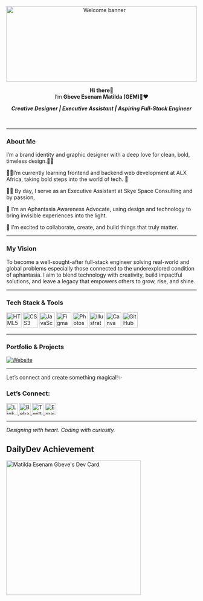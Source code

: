 <p align="center">
  <img src="https://media3.giphy.com/media/e8qvtPuCyKXI4qJK7d/giphy.gif?cid=6c09b952omy5nthkal2oue82c2lzwj39ecnri1v3hgf3o211&ep=v1_internal_gif_by_id&rid=giphy.gif&ct=g" width="100%" height="200" alt="Welcome banner" />
</p>

<p align="center">
  <strong>Hi there👋</strong><br>
  I’m <strong>Gbeve Esenam Matilda (GEM)💎❤️</strong><br>
  
  <p align="center">
  <strong><em>Creative Designer | Executive Assistant | Aspiring Full-Stack Engineer</em>
</p></strong><br>

---   
### About Me  
I’m a brand identity and graphic designer with a deep love for clean, bold, timeless design.🧑‍🎨

👩‍💻I’m currently learning frontend and backend web development at ALX Africa, taking bold steps into the world of tech.  💅

👩‍💼 By day, I serve as an Executive Assistant at Skye Space Consulting and by passion, 

🧠 I’m an Aphantasia Awareness Advocate, using design and technology to bring invisible experiences into the light.  

🚀 I'm excited to collaborate, create, and build things that truly matter.

---
### My Vision
To become a well-sought-after full-stack engineer solving real-world and global problems especially those connected to the underexplored condition of aphantasia.
I aim to blend technology with creativity, build impactful solutions, and leave a legacy that empowers others to grow, rise, and shine.

---
### Tech Stack & Tools  
<p float="left">
  <img src="https://cdn.jsdelivr.net/gh/devicons/devicon/icons/html5/html5-original.svg" width="40" alt="HTML5" />
  <img src="https://cdn.jsdelivr.net/gh/devicons/devicon/icons/css3/css3-original.svg" width="40" alt="CSS3" />
  <img src="https://cdn.jsdelivr.net/gh/devicons/devicon/icons/javascript/javascript-original.svg" width="40" alt="JavaScript" />
  <img src="https://cdn.jsdelivr.net/gh/devicons/devicon/icons/figma/figma-original.svg" width="40" alt="Figma" />
  <img src="https://cdn.jsdelivr.net/gh/devicons/devicon/icons/photoshop/photoshop-plain.svg" width="40" alt="Photoshop" />
  <img src="https://cdn.jsdelivr.net/gh/devicons/devicon/icons/illustrator/illustrator-plain.svg" width="40" alt="Illustrator" />
  <img src="https://img.icons8.com/color/48/000000/canva.png" width="40" alt="Canva"/>
  <img src="https://cdn.jsdelivr.net/gh/devicons/devicon/icons/github/github-original.svg" width="40" alt="GitHub" />
</p>

---

### Portfolio & Projects  
[![Website](https://img.shields.io/badge/Visit%20My%20Portfolio-000000?style=for-the-badge&logo=google-chrome&logoColor=white)](https://www.yogem.art/)

---

Let’s connect and create something magical!✨

### Let’s Connect:

<!-- LinkedIn -->
<a href="https://www.linkedin.com/in/matilda-esenam-gbeve" target="_blank">
  <img src="https://cdn.jsdelivr.net/npm/simple-icons@v9/icons/linkedin.svg" alt="LinkedIn" width="30" height="30"/>
</a>



<!-- Behance -->
<a href="https://www.behance.net/ogtilda" target="_blank">
  <img src="https://cdn.jsdelivr.net/npm/simple-icons@v9/icons/behance.svg" alt="Behance" width="30" height="30"/>
</a>



<!-- Twitter -->
<a href="https://twitter.com/gem_geek_" target="_blank">
  <img src="https://cdn.jsdelivr.net/npm/simple-icons@v9/icons/twitter.svg" alt="Twitter" width="30" height="30"/>
</a>



<!-- Email -->
<a href="mailto:esenam16@gmail.com" target="_blank">
  <img src="https://cdn.jsdelivr.net/npm/simple-icons@v9/icons/gmail.svg" alt="Email" width="30" height="30"/>
</a>

---

*Designing with heart. Coding with curiosity.*

## DailyDev Achievement 
<a href="https://app.daily.dev/matildaesenamgbeve"><img src="https://api.daily.dev/devcards/v2/MA1B2o3ckMjPkKaX5wFQh.png?type=default&r=bsj" width="356" alt="Matilda Esenam Gbeve's Dev Card"/></a>
